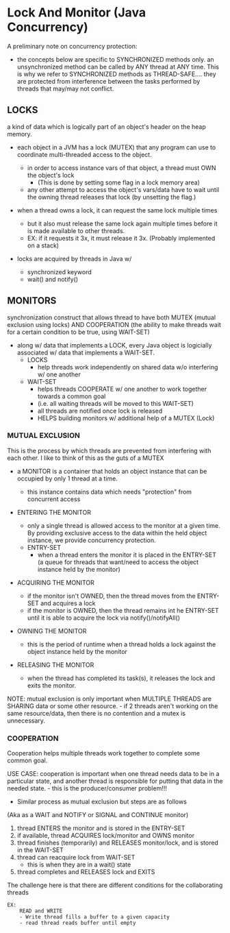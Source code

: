 # Lock And Monitor (Java Concurrency)

A preliminary note on concurrency protection:
- the concepts below are specific to SYNCHRONIZED methods only. an unsynchronized
method can be called by ANY thread at ANY time. This is why we refer to SYNCHRONIZED
methods as THREAD-SAFE.... they are protected from interference between the tasks performed
by threads that may/may not conflict.

## LOCKS
a kind of data which is logically part of an object's header on the heap memory. 
- each object in a JVM has a lock (MUTEX) that any program can use to coordinate multi-threaded
access to the object. 
    - in order to access instance vars of that object, a thread must OWN the object's lock
        - (This is done by setting some flag in a lock memory area)
    - any other attempt to access the object's vars/data have to wait until the owning 
    thread releases that lock (by unsetting the flag.)
    
- when a thread owns a lock, it can request the same lock multiple times
    - but it also must release the same lock again multiple times before it is made available
    to other threads. 
    - EX: if it requests it 3x, it must release it 3x. 
    (Probably implemented on a stack)
    
- locks are acquired by threads in Java w/
    - synchronized keyword
    - wait() and notify()
    
## MONITORS
synchronization construct that allows thread to have both MUTEX (mutual exclusion using locks)
AND COOPERATION (the ability to make threads wait for a certain condition to be true, using WAIT-SET)

- along w/ data that implements a LOCK, every Java object is logicially associated w/ data
that implements a WAIT-SET. 
    - LOCKS 
        - help threads work independently on shared data w/o interfering w/ one another
    - WAIT-SET 
        - helps threads COOPERATE w/ one another to work together towards a common goal
        - (i.e. all waiting threads will be moved to this WAIT-SET)
        - all threads are notified once lock is released
        - HELPS  building monitors w/ additional help of a MUTEX (Lock)
        
### MUTUAL EXCLUSION
This is the process by which threads are prevented from interfering with each other. I like to think
of this as the guts of a MUTEX

- a MONITOR is a container that holds an object instance that can be occupied by only
1 thread at a time. 
    - this instance contains data which needs "protection" from concurrent access
    
- ENTERING THE MONITOR
    - only a single thread is allowed access to the monitor at a given time. By providing
    exclusive access to the data within the held object instance, we provide concurrency
    protection.
    - ENTRY-SET
        - when a thread enters the monitor it is placed in the ENTRY-SET (a queue for threads
        that want/need to access the object instance held by the monitor)
    
- ACQUIRING THE MONITOR
    - if the monitor isn't OWNED, then the thread moves from the ENTRY-SET and acquires a lock
    - if the monitor is OWNED, then the thread remains int he ENTRY-SET until it is able
    to acquire the lock via notify()/notifyAll()
    
- OWNING THE MONITOR
    - this is the period of runtime when a thread holds a lock against the object instance
    held by the monitor
    
- RELEASING THE MONITOR
    - when the thread has completed its task(s), it releases the lock and exits the monitor.
    
NOTE: mutual exclusion is only important when MULTIPLE THREADS are SHARING data or
some other resource.
    - if 2 threads aren't working on the same resource/data, then there is no contention
    and a mutex is unnecessary. 
    
### COOPERATION
Cooperation helps multiple threads work together to complete some common goal. 

USE CASE: cooperation is important when one thread needs data to be in a particular state,
and another thread is responsible for putting that data in the needed state. 
    - this is the producer/consumer problem!!!
    
- Similar process as mutual exclusion but steps are as follows

(Aka as a WAIT and NOTIFY or SIGNAL and CONTINUE monitor)
1. thread ENTERS the monitor and is stored in the ENTRY-SET
2. if available, thread ACQUIRES lock/monitor and OWNS monitor
3. thread finishes (temporarily) and RELEASES monitor/lock, and is stored in the WAIT-SET
4. thread can reacquire lock from WAIT-SET
    - this is when they are in a wait() state
5. thread completes and RELEASES lock and EXITS

The challenge here is that there are different conditions for the collaborating threads 

    EX: 
        READ and WRITE
        - Write thread fills a buffer to a given capacity
        - read thread reads buffer until empty
        


